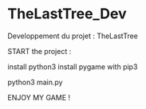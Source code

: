 # TheLastTree_Dev
Developpement du projet : TheLastTree

START the project :

install python3 
install pygame with pip3

python3 main.py

ENJOY MY GAME !
